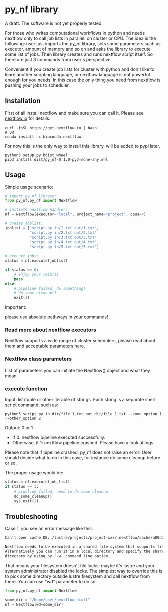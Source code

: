 # py_nf library

A draft. The software is not yet properly tested.

For those who writes computational workflows in python and needs nextflow only
to call job lists in parallel: on cluster or CPU.
The idea is the following: user just imports the py_nf library, sets some parameters such as
executor, amount of memory and so on and asks the library to execute some list of jobs.
Then library creates and runs nextflow script itself.
So there are just 3 commands from user's perspective.

Convenient if you create job lists for cluster with python and don't like to learn another
scripting language, or nextflow language is not powerful enough for you needs.
In this case the only thing you need from nextflow is pushing your jobs to scheduler.

## Installation

First of all install nextflow and make sure you can call it.
Please see [nextflow.io](https://nextflow.io) for details.

```shell script
curl -fsSL https://get.nextflow.io | bash
# OR
conda install -c bioconda nextflow
```

For now this is the only way to install this library, will be added
to pypi later.

```shell script
python3 setup.py bdist_wheel
pip3 install dist/py_nf-0.1.0-py3-none-any.whl
```

## Usage

Simple usage scenario:

```python
# import py_nf library:
from py_nf.py_nf import Nextflow

# initiate nextflow handler:
nf = Nextflow(executor="local", project_name="project", cpus=4)

# create joblist:
joblist = ["script.py in/1.txt out/1.txt",
           "script.py in/2.txt out/2.txt"
           "script.py in/3.txt out/3.txt"
           "script.py in/4.txt out/4.txt"
           "script.py in/5.txt out/5.txt"]

# execute jobs:
status = nf.execute(joblist)

if status == 0:
    # enjoy your results
    pass
else:
    # pipeline failed, do something!
    # do_some_cleanup()
    exit(1)
```

Important:

please use absolute pathways in your commands!

### Read more about nextflow executors

Nextflow supports a wide range of cluster schedulers, please read about them and
acceptable parameters [here](https://www.nextflow.io/docs/latest/executor.html).

### Nextflow class parameters

List of parameters you can initiate the Nextflow() object and what they mean.

### execute function

Input: list/tuple or other iterable of strings.
Each string is a separate shell script command, such as:

```shell script
python3 script.py in_dir/file_1.txt out_dir/file_1.txt --some_option 1 --other_option 2
```

Output: 0 or 1
- If 0: nextflow pipeline executed successfully.
- Otherwise, if 1: nextflow pipeline crashed.
Please have a look at logs.

Please note that if pipeline crashed, py_nf does not raise an error!
User should decide what to do in this case, for instance do some cleanup before or so.

The proper usage would be:

```python
status = nf.execute(job_list)
if status == 1:
    # pipeline failed, need to do some cleanup
    do_some_cleanup()
    sys.exit(1)
```

## Troubleshooting

Case 1, you see an error message like this:

```txt
Can't open cache DB: /lustre/projects/project-xxx/.nextflow/cache/a80d212d-5a68-42b0-a8a5-d92665bdc492/db

Nextflow needs to be executed in a shared file system that supports file locks.
Alternatively you can run it in a local directory and specify the shared work
directory by using by `-w` command line option.
```

That means your filesystem doesn't file locks: maybe it's lustre and your system
administrator disabled the locks.
The simplest way to override this is to pick some directory outside lustre filesystem and
call nextflow from there.
You can use "wd" parameter to do so:

```python
from py_nf.py_nf import Nextflow

some_dir = "/home/user/nextflow_stuff"
nf = Nextflow(wd=some_dir)
```

